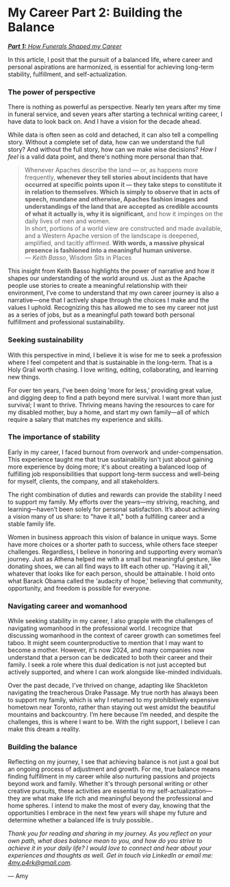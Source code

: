 # My Career Part 2: Building the Balance
_[**Part 1:** How Funerals Shaped my Career](https://sixswordstudio.github.io/how-funerals-shaped-my-career)_

In this article, I posit that the pursuit of a balanced life, where career and personal aspirations are harmonized, is essential for achieving long-term stability, fulfillment, and self-actualization.

### The power of perspective

There is nothing as powerful as perspective. Nearly ten years after my time in funeral service, and seven years after starting a technical writing career, I have data to look back on. And I have a vision for the decade ahead.

While data is often seen as cold and detached, it can also tell a compelling story. Without a complete set of data, how can we understand the full story? And without the full story, how can we make wise decisions? _How I feel_ is a valid data point, and there's nothing more personal than that. 

> Whenever Apaches describe the land — or, as happens more frequently, **whenever they tell stories about incidents that have occurred at specific points upon it — they take steps to constitute it in relation to themselves. Which is simply to observe that in acts of speech, mundane and otherwise, Apaches fashion images and understandings of the land that are accepted as credible accounts of what it actually is, why it is significant,** and how it impinges on the daily lives of men and women.   
> In short, portions of a world view are constructed and made available, and a Western Apache version of the landscape is deepened, amplified, and tacitly affirmed. **With words, a massive physical presence is fashioned into a meaningful human universe.**  
— _Keith Basso_, Wisdom Sits in Places

This insight from Keith Basso highlights the power of narrative and how it shapes our understanding of the world around us. Just as the Apache people use stories to create a meaningful relationship with their environment, I’ve come to understand that my own career journey is also a narrative—one that I actively shape through the choices I make and the values I uphold. Recognizing this has allowed me to see my career not just as a series of jobs, but as a meaningful path toward both personal fulfillment and professional sustainability.

### Seeking sustainability

With this perspective in mind, I believe it is wise for me to seek a profession where I feel competent and that is sustainable in the long-term. That is a Holy Grail worth chasing. I love writing, editing, collaborating, and learning new things. 

For over ten years, I've been doing 'more for less,' providing great value, and digging deep to find a path beyond mere survival. I want more than just survival; I want to thrive. Thriving means having the resources to care for my disabled mother, buy a home, and start my own family—all of which require a salary that matches my experience and skills.

### The importance of stability
Early in my career, I faced burnout from overwork and under-compensation. This experience taught me that true sustainability isn't just about gaining more experience by doing more; it's about creating a balanced loop of fulfilling job responsibilities that support long-term success and well-being for myself, clients, the company, and all stakeholders. 

The right combination of duties and rewards can provide the stability I need to support my family. My efforts over the years—my striving, reaching, and learning—haven’t been solely for personal satisfaction. It’s about achieving a vision many of us share: to "have it all," both a fulfilling career and a stable family life.

Women in business approach this vision of balance in unique ways. Some have more choices or a shorter path to success, while others face steeper challenges. Regardless, I believe in honoring and supporting every woman’s journey. Just as Athena helped me with a small but meaningful gesture, like donating shoes, we can all find ways to lift each other up. "Having it all," whatever that looks like for each person, should be attainable. I hold onto what Barack Obama called the 'audacity of hope,' believing that community, opportunity, and freedom is possible for everyone.

### Navigating career and womanhood
While seeking stability in my career, I also grapple with the challenges of navigating womanhood in the professional world. I recognize that discussing womanhood in the context of career growth can sometimes feel taboo. It might seem counterproductive to mention that I may want to become a mother. However, it's now 2024, and many companies now understand that a person can be dedicated to both their career and their family. I seek a role where this dual dedication is not just accepted but actively supported, and where I can work alongside like-minded individuals.

Over the past decade, I’ve thrived on change, adapting like Shackleton navigating the treacherous Drake Passage. My true north has always been to support my family, which is why I returned to my prohibitively expensive hometown near Toronto, rather than staying out west amidst the beautiful mountains and backcountry. I’m here because I’m needed, and despite the challenges, this is where I want to be. With the right support, I believe I can make this dream a reality.

### Building the balance
Reflecting on my journey, I see that achieving balance is not just a goal but an ongoing process of adjustment and growth. For me, true balance means finding fulfillment in my career while also nurturing passions and projects beyond work and family. Whether it's through personal writing or other creative pursuits, these activities are essential to my self-actualization—they are what make life rich and meaningful beyond the professional and home spheres. I intend to make the most of every day, knowing that the opportunities I embrace in the next few years will shape my future and determine whether a balanced life is truly possible..

_Thank you for reading and sharing in my journey. As you reflect on your own path, what does balance mean to you, and how do you strive to achieve it in your daily life? I would love to connect and hear about your experiences and thoughts as well. Get in touch via LinkedIn or email me: 4my.p4rk@gmail.com._

— Amy